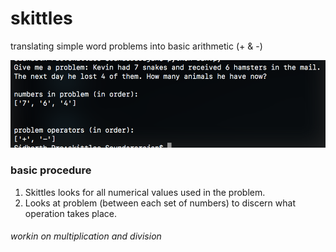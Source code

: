 # skittles
translating simple word problems into basic arithmetic (+ & -)

![an example](/example.png?raw=true "cmon son")

### basic procedure
1. Skittles looks for all numerical values used in the problem.
2. Looks at problem (between each set of numbers) to discern what operation takes place.

###### workin on multiplication and division